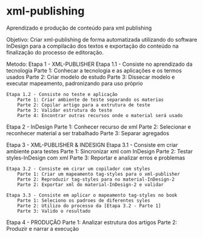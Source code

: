 xml-publishing
==============

Aprendizado e produção de conteúdo para xml publishing

Objetivo: 
Criar xml-publishing de forma automatizada utilizando do software InDesign para a compilacão dos textos e exportação
do conteúdo na finalização do processo de editoração.

Metodo:
Etapa 1 - XML-PUBLISHER
	Etapa 1.1 - Consiste no aprendizado da tecnologia
		Parte 1: Conhecar a tecnologia e as aplicações e os termos usados
		Parte 2: Criar modelo de estudo
		Parte 3: Dissecar modelo e executar mapeamento, padronizando para uso próprio

	Etapa 1.2 - Consiste no teste e aplicação
		Parte 1: Criar ambiente de teste separando os materias
		Parte 2: Copilar artigo para a extrutura de teste
		Parte 3: Validar estrutura do teste
		Parte 4: Encontrar outras recursos onde o material será usado

Etapa 2 - InDesign
	Parte 1: Conhecer recurso de xml
	Parte 2: Selecionar e reconhecer material a ser trabalhado
	Parte 3: Separar agregados

Etapa 3 - XML-PUBLISHER & INDESIGN
	Etapa 3.1 - Consiste em criar ambiente para testes
		Parte 1: Sincronizar xml com InDesign
		Parte 2: Testar styles-InDesign com xml
		Parte 3: Reportar e analizar erros e problemas

	Etapa 3.2 - Consiste em cirar um copilador com styles
		Parte 1: Criar um mapeamento tag-styles para o xml-publisher
		Parte 2: Reproduzir tag-styles para no material-InDesign-2
		Parte 2: Exportar xml do material-InDesign-2 e validar

	Etapa 3.3 - Consiste em aplicar o mapeamento tag-styles no book
		Parte 1: Seleciono os padroes de diferentes syles
		Parte 2: Utilizo do processo da [Etapa 3.2 - Parte 1]
		Parte 3: Valido o resultado

Etapa 4 - PRODUÇÃO
	Parte 1: Analizar estrutura dos artigos
	Parte 2: Produzir e narrar a execução
	